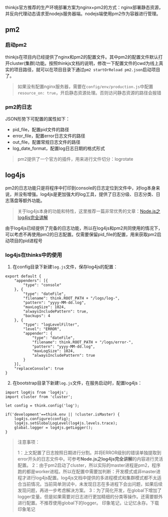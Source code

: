 
thinkjs官方推荐的生产环境部署方案为nginx+pm2的方式：nginx部署静态资源，并反向代理动态请求至nodejs服务器端。nodejs端使用pm2作为容器进行管理。

## pm2

### 启动pm2
thinkjs在项目内已经提供了nginx和pm2的配置文件。其中pm2的配置文件默认打开cluster(集群)功能。按照thinkjs文档的说明，修改一下配置文件的cwd为线上真实的项目路径，就可以在项目目录下通过`pm2 startOrReload pm2.json`启动项目了。

> 如果没有配置nginx服务器，需要在`config/env/production.js`中配置`resource_on: true`，开启静态资源处理。否则访问静态资源的路径会报错


### pm2的日志

JSON形势下可配置的属性如下：
- pid_file，配置pid文件的路径
- error_file，配置error日志文件的路径
- out_file，配置常规日志文件的路径
- log_date_format，配置log日志日期的格式形式

> pm2提供了一个官方的插件，用来进行文件切分：logrotate


## log4js

pm2的日志功能只是将程序中打印到console的日志定位到文件中，对log本身来说，并没有增强。log4js是更加强大的log工具，提供了日志分级、日志分类、日志落盘等额外功能。

> 关于log4js本身的功能和特性，这里推荐一篇非常优秀的文章：[Node.js之log4js完全讲解](http://qianduan.guru/2016/08/21/nodejs-lesson-1-log4js/)

由于log4js已经提供了完备的日志功能，所以在log4js和pm2共同使用的情况下，可以考虑不再使用pm2的日志配置。仅需要保留pid_file的配置，用来获取pm2启动项目的pid进程号

### log4js在thinks中的使用

1. 在config目录下新建`log.js`文件，保存log4js的配置：
```
export default {
    "appenders": [{
        "type": "console"
    }, {
        "type": "dateFile",
        "filename": think.ROOT_PATH + "/logs/log-",
        "pattern": "yyyy-MM-dd.log",
        "maxLogSize": 1024,
        "alwaysIncludePattern": true,
        "backups": 4
    }, {
        "type": "logLevelFilter",
        "level": "ERROR",
        "appender": {
            "type": "dateFile",
            "filename": think.ROOT_PATH + "/logs/error-",
            "pattern": "yyyy-MM-dd.log",
            "maxLogSize": 1024,
            "alwaysIncludePattern": true
        }
    }],
    "replaceConsole": true
}
```

2. 在bootstrap目录下新建`log.js`文件，在服务启动时，配置log4js：
```
import log4js from 'log4js';
import cluster from 'cluster';

let config = think.config('log');

if('development'==think.env || !cluster.isMaster) {
    log4js.configure(config);
    log4js.setGlobalLogLevel(log4js.levels.trace);
    global.logger = log4js.getLogger();
}
```

> 注意事项：  
>
> 1：上文配置了日志按照日期进行分割。并将ERROR级别的错误单独提取到error开头的日志文件中。可参考**Node.js之log4js完全讲解**的内容进行灵活配置。
> 2：由于pm2启动了cluster，所以实际的master进程是pm2，程序跑的都是worker进程。所以在配置中需要加判断：开发模式或非master进程才进行log4js配置。log4js文档中提供的多进程模式和集群模式都不太适合当前情况。当前简单测试中，未发现日志在多进程下会出问题，如果后续发现问题，再进一步考虑解决方案。
> 3：为了简化开发，在global下增加了logger变量。但是如果需要对日志进行更加精细的分类等操作。还需要额外进行配置。不推荐使用global下的logger。
印象笔记，让记忆永存。下载印象笔记
